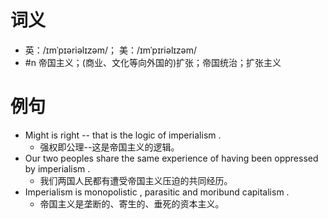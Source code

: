 # 词义
- 英：/ɪmˈpɪəriəlɪzəm/； 美：/ɪmˈpɪriəlɪzəm/
- #n 帝国主义；(商业、文化等向外国的)扩张；帝国统治；扩张主义
# 例句
- Might is right -- that is the logic of imperialism .
	- 强权即公理--这是帝国主义的逻辑。
- Our two peoples share the same experience of having been oppressed by imperialism .
	- 我们两国人民都有遭受帝国主义压迫的共同经历。
- Imperialism is monopolistic , parasitic and moribund capitalism .
	- 帝国主义是垄断的、寄生的、垂死的资本主义。
